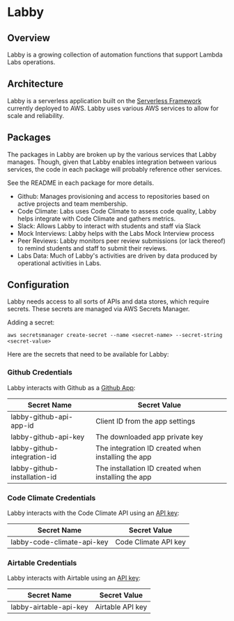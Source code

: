 # Labby

## Overview

Labby is a growing collection of automation functions that support Lambda Labs operations.

## Architecture

Labby is a serverless application built on the [Serverless Framework](https://serverless.com) currently deployed to AWS. Labby uses various AWS services to allow for scale and reliability.

## Packages

The packages in Labby are broken up by the various services that Labby manages. Though, given that Labby enables integration between various services, the code in each package will probably reference other services.

See the README in each package for more details.

- Github: Manages provisioning and access to repositories based on active projects and team membership.
- Code Climate: Labs uses Code Climate to assess code quality, Labby helps integrate with Code Climate and gathers metrics.
- Slack: Allows Labby to interact with students and staff via Slack
- Mock Interviews: Labby helps with the Labs Mock Interview process
- Peer Reviews: Labby monitors peer review submissions (or lack thereof) to remind students and staff to submit their reviews.
- Labs Data: Much of Labby's activities are driven by data produced by operational activities in Labs.

## Configuration

Labby needs access to all sorts of APIs and data stores, which require secrets. These secrets are managed via AWS Secrets Manager.

Adding a secret:

```shell
aws secretsmanager create-secret --name <secret-name> --secret-string <secret-value>
```

Here are the secrets that need to be available for Labby:

### Github Credentials

Labby interacts with Github as a [Github App](https://developer.github.com/apps/):

| Secret Name                  | Secret Value                                        |
| ---------------------------- | --------------------------------------------------- |
| labby-github-api-app-id      | Client ID from the app settings                     |
| labby-github-api-key         | The downloaded app private key                      |
| labby-github-integration-id  | The integration ID created when installing the app  |
| labby-github-installation-id | The installation ID created when installing the app |

### Code Climate Credentials

Labby interacts with the Code Climate API using an [API key](https://developer.codeclimate.com/#overview):

| Secret Name                | Secret Value         |
| -------------------------- | -------------------- |
| labby-code-climate-api-key | Code Climate API key |

### Airtable Credentials

Labby interacts with Airtable using an [API key](https://airtable.com/api):

| Secret Name            | Secret Value     |
| ---------------------- | ---------------- |
| labby-airtable-api-key | Airtable API key |

